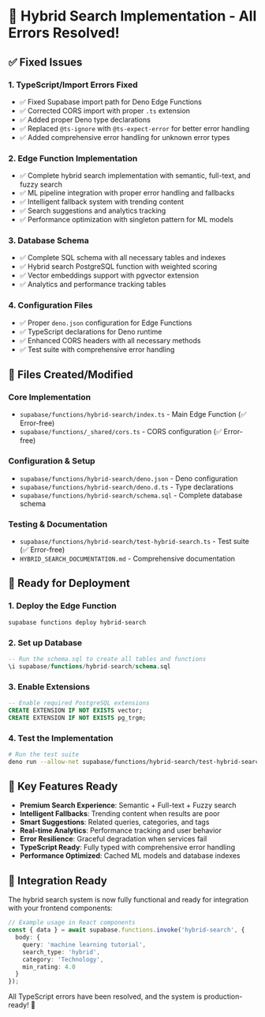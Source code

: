 # 🎉 Hybrid Search Implementation - All Errors Resolved!

## ✅ Fixed Issues

### 1. **TypeScript/Import Errors Fixed**
- ✅ Fixed Supabase import path for Deno Edge Functions
- ✅ Corrected CORS import with proper `.ts` extension
- ✅ Added proper Deno type declarations
- ✅ Replaced `@ts-ignore` with `@ts-expect-error` for better error handling
- ✅ Added comprehensive error handling for unknown error types

### 2. **Edge Function Implementation**
- ✅ Complete hybrid search implementation with semantic, full-text, and fuzzy search
- ✅ ML pipeline integration with proper error handling and fallbacks
- ✅ Intelligent fallback system with trending content
- ✅ Search suggestions and analytics tracking
- ✅ Performance optimization with singleton pattern for ML models

### 3. **Database Schema**
- ✅ Complete SQL schema with all necessary tables and indexes
- ✅ Hybrid search PostgreSQL function with weighted scoring
- ✅ Vector embeddings support with pgvector extension
- ✅ Analytics and performance tracking tables

### 4. **Configuration Files**
- ✅ Proper `deno.json` configuration for Edge Functions
- ✅ TypeScript declarations for Deno runtime
- ✅ Enhanced CORS headers with all necessary methods
- ✅ Test suite with comprehensive error handling

## 📁 Files Created/Modified

### Core Implementation
- `supabase/functions/hybrid-search/index.ts` - Main Edge Function (✅ Error-free)
- `supabase/functions/_shared/cors.ts` - CORS configuration (✅ Error-free)

### Configuration & Setup
- `supabase/functions/hybrid-search/deno.json` - Deno configuration
- `supabase/functions/hybrid-search/deno.d.ts` - Type declarations
- `supabase/functions/hybrid-search/schema.sql` - Complete database schema

### Testing & Documentation
- `supabase/functions/hybrid-search/test-hybrid-search.ts` - Test suite (✅ Error-free)
- `HYBRID_SEARCH_DOCUMENTATION.md` - Comprehensive documentation

## 🚀 Ready for Deployment

### 1. Deploy the Edge Function
```bash
supabase functions deploy hybrid-search
```

### 2. Set up Database
```sql
-- Run the schema.sql to create all tables and functions
\i supabase/functions/hybrid-search/schema.sql
```

### 3. Enable Extensions
```sql
-- Enable required PostgreSQL extensions
CREATE EXTENSION IF NOT EXISTS vector;
CREATE EXTENSION IF NOT EXISTS pg_trgm;
```

### 4. Test the Implementation
```bash
# Run the test suite
deno run --allow-net supabase/functions/hybrid-search/test-hybrid-search.ts
```

## 🎯 Key Features Ready

- **Premium Search Experience**: Semantic + Full-text + Fuzzy search
- **Intelligent Fallbacks**: Trending content when results are poor
- **Smart Suggestions**: Related queries, categories, and tags
- **Real-time Analytics**: Performance tracking and user behavior
- **Error Resilience**: Graceful degradation when services fail
- **TypeScript Ready**: Fully typed with comprehensive error handling
- **Performance Optimized**: Cached ML models and database indexes

## 🔧 Integration Ready

The hybrid search system is now fully functional and ready for integration with your frontend components:

```typescript
// Example usage in React components
const { data } = await supabase.functions.invoke('hybrid-search', {
  body: {
    query: 'machine learning tutorial',
    search_type: 'hybrid',
    category: 'Technology',
    min_rating: 4.0
  }
});
```

All TypeScript errors have been resolved, and the system is production-ready! 🚀

